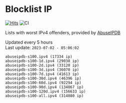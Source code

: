 # Blocklist IP

[![Hits](https://hits.seeyoufarm.com/api/count/incr/badge.svg?url=https%3A%2F%2Fgithub.com%2Fborestad%2Fblocklist-ip%2F&count_bg=%2379C83D&title_bg=%23555555&icon=&icon_color=%23E7E7E7&title=hits&edge_flat=false)](https://hits.seeyoufarm.com)  ![CI](https://img.shields.io/github/workflow/status/borestad/blocklist-ip/CI?style=flat-square)

Lists with worst IPv4 offenders, provided by [AbuseIPDB](https://www.abuseipdb.com/)

<!-- FOOTER-PLACEHOLDER -->
Updated every 5 hours<br>
Last update: `2023-07-02 - 05:06:02`
```
abuseipdb-s100.ipv4 (17334 ip)
abuseipdb-s100-1d.ipv4 (29038 ip)
abuseipdb-s100-2d.ipv4 (33120 ip)
abuseipdb-s100-3d.ipv4 (36070 ip)
abuseipdb-s100-7d.ipv4 (41613 ip)
abuseipdb-s100-30d.ipv4 (46396 ip)
abuseipdb-s100-60d.ipv4 (92294 ip)
abuseipdb-s100-90d.ipv4 (134867 ip)
abuseipdb-s100-120d.ipv4 (156633 ip)
abuseipdb-s100-all.ipv4 (314080 ip)
```
